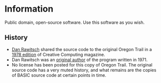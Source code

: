 Information
===========

Public domain, open-source software. Use this software as you wish.

History
-------

* [Dan Rawitsch](http://www.omaha.com/columnists/hansen/hansen-hitting-the-oregon-trail-is-still-hot-after-years/article_3c8b4eb7-6299-5466-ad8d-3456ed374a96.html)
  shared the source code to the original Oregon Trail in a
  [1978 edition](https://ia800307.us.archive.org/3/items/creativecomputing-1978-05/Creative_Computing_v04_n03_1978_May-June.pdf)
  of Creative Computing magazine.
* Dan Rawitsch was an
  [original author](https://en.wikipedia.org/wiki/The_Oregon_Trail_\(series\))
  of the program written in 1971.
* No license has been posted for this copy of Oregon Trail.
  The original source code has a very muted history, and what remains
  are the copies of BASIC source code at certain points in time.

